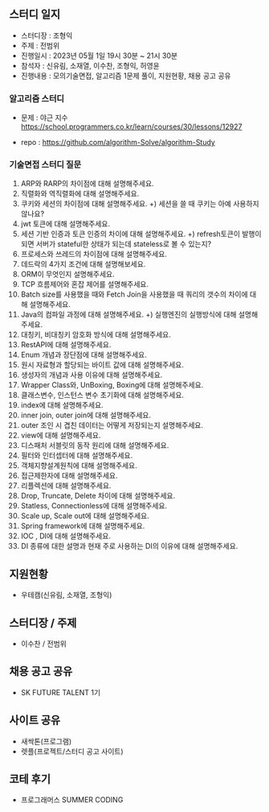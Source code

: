 ## 스터디 일지
- 스터디장 : 조형익
- 주제 : 전범위
- 진행일시 : 2023년 05월 1일 19시 30분 ~ 21시 30분
- 참석자 : 신유림, 소재열, 이수찬, 조형익, 허영윤
- 진행내용 : 모의기술면접, 알고리즘 1문제 풀이, 지원현황, 채용 공고 공유

### 알고리즘 스터디
- 문제 : 야근 지수  
  https://school.programmers.co.kr/learn/courses/30/lessons/12927

- repo : https://github.com/algorithm-Solve/algorithm-Study

### 기술면접 스터디 질문

1. ARP와 RARP의 차이점에 대해 설명해주세요.
2. 직렬화와 역직렬화에 대해 설명해주세요.
3. 쿠키와 세션의 차이점에 대해 설명해주세요.
   +) 세션을 쓸 때 쿠키는 아예 사용하지 않나요?
4. jwt 토큰에 대해 설명해주세요.
5. 세션 기반 인증과 토큰 인증의 차이에 대해 설명해주세요.
   +) refresh토큰이 발행이 되면 서버가 stateful한 상태가 되는데 stateless로 볼 수 있는지?
7. 프로세스와 쓰레드의 차이점에 대해 설명해주세요.
8. 데드락의 4가지 조건에 대해 설명해보세요.
9. ORM이 무엇인지 설명해주세요.
10. TCP 흐름제어와 혼잡 제어를 설명해주세요.
11. Batch size를 사용했을 때와 Fetch Join을 사용했을 때 쿼리의 갯수의 차이에 대해 설명해주세요.
12. Java의 컴파일 과정에 대해 설명해주세요.
    +) 실행엔진의 실행방식에 대해 설명해주세요.
13. 대칭키, 비대칭키 암호화 방식에 대해 설명해주세요.
14. RestAPI에 대해 설명해주세요.
15. Enum 개념과 장단점에 대해 설명해주세요.
16. 원시 자료형과 할당되는 바이트 값에 대해 설명해주세요.
17. 생성자의 개념과 사용 이유에 대해 설명해주세요.
18. Wrapper Class와, UnBoxing, Boxing에 대해 설명해주세요.
19. 클래스변수, 인스턴스 변수 초기화에 대해 설명해주세요.
20. index에 대해 설명해주세요.
21. inner join, outer join에 대해 설명해주세요.
22. outer 조인 시 겹친 데이터는 어떻게 저장되는지 설명해주세요.
23. view에 대해 설명해주세요.
24. 디스패처 서블릿의 동작 원리에 대해 설명해주세요.
25. 필터와 인터셉터에 대해 설명해주세요.
26. 객체지향설계원칙에 대해 설명해주세요.
27. 접근제한자에 대해 설명해주세요.
28. 리플렉션에 대해 설명해주세요.
29. Drop, Truncate, Delete 차이에 대해 설명해주세요.
30. Statless, Connectionless에 대해 설명해주세요.
31. Scale up, Scale out에 대해 설명해주세요.
32. Spring framework에 대해 설명해주세요.
33. IOC , DI에 대해 설명해주세요.
34. DI 종류에 대한 설명과 현재 주로 사용하는 DI의 이유에 대해 설명해주세요.

## 지원현황
- 우테캠(신유림, 소재열, 조형익)

## 스터디장 / 주제
- 이수찬 / 전범위

## 채용 공고 공유
- SK FUTURE TALENT 1기

## 사이트 공유
- 새싹톤(프로그램)
- 렛플(프로젝트/스터디 공고 사이트)

## 코테 후기
- 프로그래머스 SUMMER CODING

